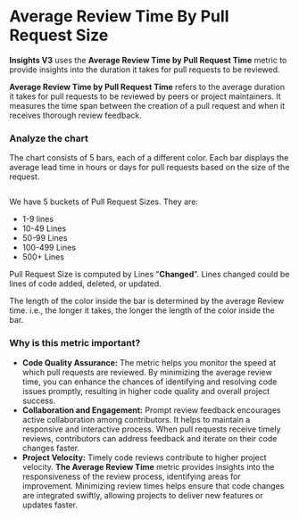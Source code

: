 # Average Review Time By Pull Request Size

**Insights V3** uses the **Average Review Time by Pull Request Time** metric to provide insights into the duration it takes for pull requests to be reviewed.

**Average Review Time by Pull Request Time** refers to the average duration it takes for pull requests to be reviewed by peers or project maintainers. It measures the time span between the creation of a pull request and when it receives thorough review feedback.

### Analyze the chart

The chart consists of 5 bars, each of a different color. Each bar displays the average lead time in hours or days for pull requests based on the size of the request.

<figure><img src="../../../.gitbook/assets/2023-06-24_18h06_28.png" alt=""><figcaption></figcaption></figure>

We have 5 buckets of Pull Request Sizes. They are:

* &#x20;1-9 lines
* &#x20;10-49 Lines
* &#x20;50-99 Lines
* &#x20;100-499 Lines
* &#x20;500+ Lines

Pull Request Size is computed by Lines "**Changed**". Lines changed could be lines of code added, deleted, or updated.

The length of the color inside the bar is determined by the average Review time. i.e., the longer it takes, the longer the length of the color inside the bar.

### Why is this metric important?

* **Code Quality Assurance:** The metric helps you monitor the speed at which pull requests are reviewed. By minimizing the average review time, you can enhance the chances of identifying and resolving code issues promptly, resulting in higher code quality and overall project success.
* **Collaboration and Engagement:** Prompt review feedback encourages active collaboration among contributors. It helps to maintain a responsive and interactive process. When pull requests receive timely reviews, contributors can address feedback and iterate on their code changes faster.
* **Project Velocity:** Timely code reviews contribute to higher project velocity. **The Average Review Time** metric provides insights into the responsiveness of the review process, identifying areas for improvement. Minimizing review times helps ensure that code changes are integrated swiftly, allowing projects to deliver new features or updates faster.

###


